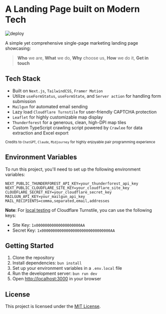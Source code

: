 # A Landing Page built on Modern Tech

![deploy](https://img.shields.io/github/deployments/orangejuice/philcare/production?logo=vercel&label=Vercel)

A simple yet comprehensive single-page marketing landing page showcasing:

> **Who** we are, **What** we do, **Why** choose us, **How** we do it, **Get in touch**

## Tech Stack

- Built on `Next.js`, `TailwindCSS`, `Framer Motion`
- Utilize `useFormStatus`, `useFormState`, and `Server action` for handling form submission
- `Mailgun` for automated email sending
- Lazy load `Cloudflare Turnstile` for user-friendly CAPTCHA protection
- `Leaflet` for highly customizable map display
- `Thunderforest` for a generous, clean, high-DPI map tiles
- Custom TypeScript crawling script powered by `Crawlee` for data extraction and Excel export

<sup>Credits to `ChatGPT`, `Claude`, `Midjourney` for highly enjoyable pair programming experience<sup/>

## Environment Variables

To run this project, you'll need to set up the following environment variables:

```dotenv
NEXT_PUBLIC_THUNDERFOREST_API_KEY=your_thunderforest_api_key
NEXT_PUBLIC_CLOUDFLARE_SITE_KEY=your_cloudflare_site_key
CLOUDFLARE_SECRET_KEY=your_cloudflare_secret_key
MAILGUN_API_KEY=your_mailgun_api_key
MAIL_RECIPIENTS=comma,separated,email,addresses
```

**Note**: For [local testing](https://developers.cloudflare.com/turnstile/troubleshooting/testing/) of Cloudflare
Turnstile, you can use the following keys:

- Site Key: `1x00000000000000000000AA`
- Secret Key: `1x0000000000000000000000000000000AA`

## Getting Started

1. Clone the repository
2. Install dependencies: `bun install`
3. Set up your environment variables in a `.env.local` file
4. Run the development server: `bun run dev`
5. Open [http://localhost:3000](http://localhost:3000) in your browser

## License

This project is licensed under the [MIT License](LICENSE).
